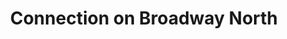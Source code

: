 ---
title: "Connection on Broadway North"
url: /seattle/connection-on-broadway-north/
shop: supermarket
---